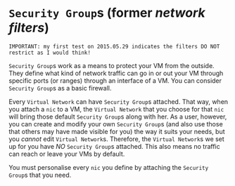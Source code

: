# `Security Group`s (former _network filters_)

```
IMPORTANT: my first test on 2015.05.29 indicates the filters DO NOT restrict as I would think!
```

`Security Group`s work as a means to protect your VM from the outside. They define what kind of network traffic can go in or out your VM through specific ports (or ranges) through an interface of a VM. You can consider `Security Group`s as a basic firewall.

Every `Virtual Network` can have `Security Group`s attached. That way, when you attach a `nic` to a VM, the `Virtual Network` that you choose for that `nic` will bring those default `Security Group`s along with her. As a user, however, you can create and modify your own `Security Group`s (and also use those that others may have made visible for you) the way it suits your needs, but you *cannot* edit `Virtual Network`s. Therefore, the `Virtual Network`s we set up for you have *NO* `Security Group`s attached. This also means no traffic can reach or leave your VMs by default.

You must personalise every `nic` you define by attaching the `Security Group`s that you need.